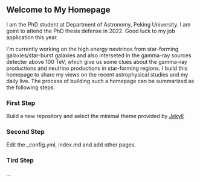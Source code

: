 ## Welcome to My Homepage

I am the PhD student at Department of Astronomy, Peking University. I am goint to attend the PhD thesis defense in 2022. Good luck to my job application this year.

I'm currently working on the high energy neutrinos from star-forming galaxies/star-burst galaxies and also interseted in the gamma-ray sources detecter above 100 TeV, which give us some clues about the gamma-ray productions and neutrino productions in star-forming regions. I build this homepage to share my views on the recent astrophysical studies and my daily live. The process of building such a homepage can be summarized as the following steps:

### First Step
Build a new repository and select the minimal theme provided by [Jekyll](https://github.com/pages-themes/minimal)

### Second Step
Edit the _config.yml, index.md and add other pages.

### Tird Step
...
